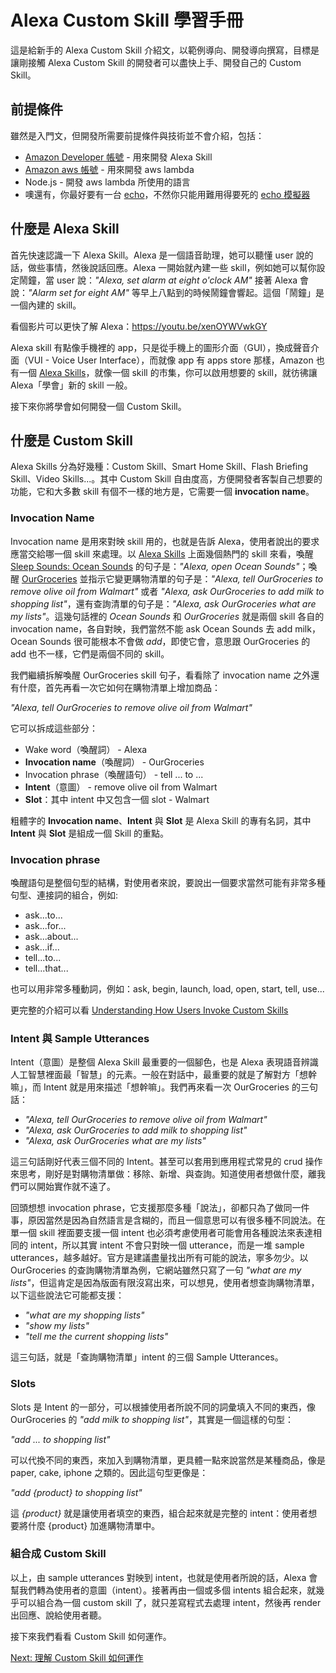 # Alexa Custom Skill 學習手冊

這是給新手的 Alexa Custom Skill 介紹文，以範例導向、開發導向撰寫，目標是讓剛接觸 Alexa Custom Skill 的開發者可以盡快上手、開發自己的 Custom Skill。


## 前提條件

雖然是入門文，但開發所需要前提條件與技術並不會介紹，包括：

- [Amazon Developer 帳號](https://www.amazon.com/ap/register?openid.pape.max_auth_age=1&openid.return_to=https%3A%2F%2Fdeveloper.amazon.com%2Fap_login%2F68747470733A2F2F646576656C6F7065722E616D617A6F6E2E636F6D2F6564772F686F6D652E68746D6C.html&prevRID=7CPQ49X4WXMZ4654HAED&openid.identity=http%3A%2F%2Fspecs.openid.net%2Fauth%2F2.0%2Fidentifier_select&openid.assoc_handle=mas_dev_portal&openid.mode=checkid_setup&prepopulatedLoginId=&failedSignInCount=0&language=en_US&openid.claimed_id=http%3A%2F%2Fspecs.openid.net%2Fauth%2F2.0%2Fidentifier_select&pageId=amzn_developer_portal&openid.ns=http%3A%2F%2Fspecs.openid.net%2Fauth%2F2.0) - 用來開發 Alexa Skill
- [Amazon aws 帳號](https://portal.aws.amazon.com/billing/signup#/start) - 用來開發 aws lambda
- Node.js - 開發 aws lambda 所使用的語言
- 噢還有，你最好要有一台 [echo](https://www.amazon.com/Amazon-Echo-And-Alexa-Devices/b/ref=sv_devicesubnav_0?ie=UTF8&node=9818047011)，不然你只能用難用得要死的 [echo 模擬器](https://echosim.io/welcome)

## 什麼是 Alexa Skill

首先快速認識一下 Alexa Skill。Alexa 是一個語音助理，她可以聽懂 user 說的話，做些事情，然後說話回應。Alexa 一開始就內建一些 skill，例如她可以幫你設定鬧鐘，當 user 說：*"Alexa, set alarm at eight o'clock AM"* 接著 Alexa 會說：*"Alarm set for eight AM"* 等早上八點到的時候鬧鐘會響起。這個「鬧鐘」是一個內建的 skill。

看個影片可以更快了解 Alexa：https://youtu.be/xenOYWVwkGY 

Alexa skill 有點像手機裡的 app，只是從手機上的圖形介面（GUI），換成聲音介面（VUI - Voice User Interface），而就像 app 有 apps store 那樣，Amazon 也有一個 [Alexa Skills](https://www.amazon.com/b?node=13727921011)，就像一個 skill 的市集，你可以啟用想要的 skill，就彷彿讓 Alexa「學會」新的 skill 一般。

接下來你將學會如何開發一個 Custom Skill。

## 什麼是 Custom Skill

Alexa Skills 分為好幾種：Custom Skill、Smart Home Skill、Flash Briefing Skill、Video Skills...。其中 Custom Skill 自由度高，方便開發者客製自己想要的功能，它和大多數 skill 有個不一樣的地方是，它需要一個 **invocation name**。

### Invocation Name

Invocation name 是用來對映 skill 用的，也就是告訴 Alexa，使用者說出的要求應當交給哪一個 skill 來處理。以 [Alexa Skills](https://www.amazon.com/b?node=13727921011) 上面幾個熱門的 skill 來看，喚醒 [Sleep Sounds: Ocean Sounds](https://www.amazon.com/gp/product/B071KYWH2L?ref=skillrw_dsk_tes_gw_8) 的句子是：*"Alexa, open Ocean Sounds"*；喚醒 [OurGroceries](https://www.amazon.com/HeadCode-OurGroceries/dp/B01D4F1J0M/ref=lp_14284822011_1_2?s=digital-skills&ie=UTF8&qid=1512461485&sr=1-2) 並指示它變更購物清單的句子是：*"Alexa, tell OurGroceries to remove olive oil from Walmart"* 或者 *"Alexa, ask OurGroceries to add milk to shopping list"*，還有查詢清單的句子是：*"Alexa, ask OurGroceries what are my lists"*。這幾句話裡的 *Ocean Sounds* 和 *OurGroceries* 就是兩個 skill 各自的 invocation name，各自對映，我們當然不能 ask Ocean Sounds 去 add milk，Ocean Sounds 很可能根本不會做 *add*，即使它會，意思跟 OurGroceries 的 add 也不一樣，它們是兩個不同的 skill。

我們繼續拆解喚醒 OurGroceries skill 句子，看看除了 invocation name 之外還有什麼，首先再看一次它如何在購物清單上增加商品：

*"Alexa, tell OurGroceries to remove olive oil from Walmart"*

它可以拆成這些部分：

 - Wake word（喚醒詞） - Alexa
 - **Invocation name**（喚醒詞） - OurGroceries
 - Invocation phrase（喚醒語句） - tell ... to ...
 - **Intent**（意圖） - remove olive oil from Walmart
 - **Slot**：其中 intent 中又包含一個 slot - Walmart

粗體字的 **Invocation name**、**Intent** 與 **Slot** 是 Alexa Skill 的專有名詞，其中 **Intent** 與 **Slot** 是組成一個 Skill 的重點。

### Invocation phrase

喚醒語句是整個句型的結構，對使用者來說，要說出一個要求當然可能有非常多種句型、連接詞的組合，例如:

- ask...to...
- ask...for...
- ask...about...
- ask...if...
- tell...to...
- tell...that...

也可以用非常多種動詞，例如：ask, begin, launch, load, open, start, tell, use...

更完整的介紹可以看 [Understanding How Users Invoke Custom Skills](https://developer.amazon.com/docs/custom-skills/understanding-how-users-invoke-custom-skills.html)

### Intent 與 Sample Utterances

Intent（意圖）是整個 Alexa Skill 最重要的一個腳色，也是 Alexa 表現語音辨識人工智慧裡面最「智慧」的元素。一般在對話中，最重要的就是了解對方「想幹嘛」，而 Intent 就是用來描述「想幹嘛」。我們再來看一次 OurGroceries 的三句話：

 - *"Alexa, tell OurGroceries to remove olive oil from Walmart"*
 - *"Alexa, ask OurGroceries to add milk to shopping list"*
 - *"Alexa, ask OurGroceries what are my lists"*

這三句話剛好代表三個不同的 Intent。甚至可以套用到應用程式常見的 crud 操作來思考，剛好是對購物清單做：移除、新增、與查詢。知道使用者想做什麼，離我們可以開始實作就不遠了。

回頭想想 invocation phrase，它支援那麼多種「說法」，卻都只為了做同一件事，原因當然是因為自然語言是含糊的，而且一個意思可以有很多種不同說法。在單一個 skill 裡面要支援一個 intent 也必須考慮使用者可能會用各種說法來表達相同的 intent，所以其實 intent 不會只對映一個 utterance，而是一堆 sample utterances，越多越好。官方是建議盡量找出所有可能的說法，寧多勿少。以 OurGroceries 的查詢購物清單為例，它網站雖然只寫了一句 *"what are my lists"*，但這肯定是因為版面有限沒寫出來，可以想見，使用者想查詢購物清單，以下這些說法它可能都支援：

 - *"what are my shopping lists"*
 - *"show my lists"*
 - *"tell me the current shopping lists"*
 
 這三句話，就是「查詢購物清單」intent 的三個 Sample Utterances。
 
### Slots

Slots 是 Intent 的一部分，可以根據使用者所說不同的詞彙填入不同的東西，像 OurGroceries 的 *"add milk to shopping list"*，其實是一個這樣的句型：

*"add ... to shopping list"*

可以代換不同的東西，來加入到購物清單，更具體一點來說當然是某種商品，像是 paper, cake, iphone 之類的。因此這句型更像是：

*"add {product} to shopping list"*

這 *{product}* 就是讓使用者填空的東西，組合起來就是完整的 intent：使用者想要將什麼 {product} 加進購物清單中。

### 組合成 Custom Skill

以上，由 sample utterances 對映到 intent，也就是使用者所說的話，Alexa 會幫我們轉為使用者的意圖（intent）。接著再由一個或多個 intents 組合起來，就幾乎可以組合為一個 custom skill 了，就只差寫程式去處理 intent，然後再 render 出回應、說給使用者聽。

接下來我們看看 Custom Skill 如何運作。

[Next: 理解 Custom Skill 如何運作](how-custom-skills-work.zh-tw.md)
